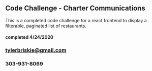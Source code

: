 ## Code Challenge - Charter Communications

This is a completed code challenge for a react frontend to display a filterable, paginated list of restaurants.


#### completed 4/24/2020

### tylerbriskie@gmail.com
### 303-931-8069
